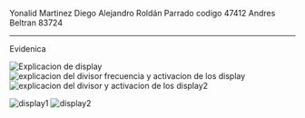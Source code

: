 Yonalid Martinez
Diego Alejandro Roldán Parrado codigo 47412
Andres Beltran 83724

________________________________________________________________________________________________________
Evidenica

![Explicacion de display](https://user-images.githubusercontent.com/62714712/78616786-eb56ec00-783a-11ea-96dc-94a9b42b39a6.PNG)
![explicacion del divisor frecuencia y activacion de los display](https://user-images.githubusercontent.com/62714712/78618398-155edd00-7840-11ea-9199-ea288b994b10.PNG)
![explicacion del divisor y activacion de los display2](https://user-images.githubusercontent.com/62714712/78618403-18f26400-7840-11ea-80c6-66736ef4bf0d.PNG)













![display1](https://user-images.githubusercontent.com/62714712/78512813-22f76280-776d-11ea-9978-19aa5bea22b2.PNG)
![display2](https://user-images.githubusercontent.com/62714712/78512887-a7e27c00-776d-11ea-9c16-3cf058c7f7a5.PNG)

